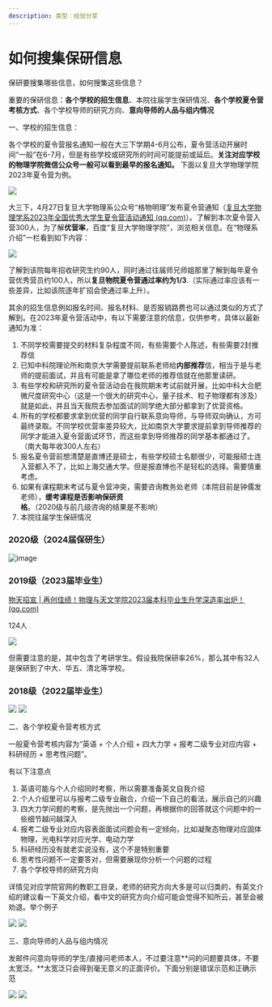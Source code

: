 ```yaml
---
description: 类型：经验分享
---
```


# 如何搜集保研信息

保研要搜集哪些信息，如何搜集这些信息？

重要的保研信息：**各个学校的招生信息**、本院往届学生保研情况、**各个学校夏令营考核方式**、各个学校导师的研究方向、**意向导师的人品与组内情况**

一、学校的招生信息：

各个学校的夏令营报名通知一般在大三下学期4-6月公布，夏令营活动开展时间“一般”在6-7月，但是有些学校或研究所的时间可能提前或延后。**关注对应学校的物理学院微信公众号一般可以看到最早的报名通知。** 下面以复旦大学物理学院2023年夏令营为例。

![](.gitbook/assets/0.png)

大三下，4月27日复旦大学物理系公众号“格物明理”发布夏令营通知（[复旦大学物理学系2023年全国优秀大学生夏令营活动通知 (qq.com)](https://mp.weixin.qq.com/s/Z4yMDFvQdlKDvK6f5QnbdA)）。了解到本次夏令营入营300人，为了解**优营率**，百度“复旦大学物理学院”，浏览相关信息。在“物理系介绍”一栏看到如下内容：

![](.gitbook/assets/1.png)

了解到该院每年招收研究生约90人，同时通过往届师兄师姐那里了解到每年夏令营优秀营员约100人，所以**复旦物院夏令营通过率约为1/3**.（实际通过率应该有一些差异，比如该院逐年扩招会使通过率上升）。

其余的招生信息例如报名时间、报名材料、是否报销路费也可以通过类似的方式了解到。在2023年夏令营活动中，有以下需要注意的信息，仅供参考，具体以最新通知为准：

1. 不同学校需要提交的材料复杂程度不同，有些需要个人陈述，有些需要2封推荐信
2. 已知中科院理论所和南京大学需要提前联系老师给**内部推荐**信，相当于是与老师的提前面试，并且有可能是拿了哪位老师的推荐信就在他那里读研。
3. 有些学校和研究所的夏令营活动会在我院期末考试前就开展，比如中科大合肥微尺度研究中心（这是一个很大的研究中心，量子技术、粒子物理都有涉及）就是如此，并且当天我院去参加面试的同学绝大部分都拿到了优营资格。
4. 所有的学校都要求拿到优营的同学自行联系意向导师，与导师双向确认，方可最终录取。不同学校优营率差异较大，比如南京大学要求提前拿到导师推荐的同学才能进入夏令营面试环节，而这些拿到导师推荐的同学基本都通过了。（南大每年收300人左右）
5. 报名夏令营前想清楚是直博还是硕士，有些学校硕士名额很少，可能报硕士连入营都入不了，比如上海交通大学。但是报直博也不是轻松的选择。需要慎重考虑。
6. 如果有课程期末考试与夏令营冲突，需要咨询教务处老师（本院目前是钟儒发老师），**缓考课程是否影响保研资格**。（2020级与前几级咨询的结果是不影响）
7. 本院往届学生保研情况

### 2020级（2024届保研生）   
![image](https://github.com/zhangshr8/SurviveSYSUSPAManual/assets/92584682/8e195903-b6ce-4bd6-8a03-5182bf3c83ed)

### 2019级（2023届毕业生）
[物天招宣 | 再创佳绩！物理与天文学院2023届本科毕业生升学深造率出炉！ (qq.com)](https://mp.weixin.qq.com/s/mP273wsGO7qGgTNOsiY\_-Q)

124人

![](.gitbook/assets/2.png)

但需要注意的是，其中包含了考研学生。假设我院保研率26%，那么其中有32人是保研到了中大、华五、清北等学校。

### 2018级（2022届毕业生）

![](.gitbook/assets/3.jpeg) ![](.gitbook/assets/4.jpeg)









二、各个学校夏令营考核方式

一般夏令营考核内容为“英语 + 个人介绍 + 四大力学 + 报考二级专业对应内容 + 科研经历 + 思考性问题”。

有以下注意点

1. 英语可能与个人介绍同时考察，所以需要准备英文自我介绍
2. 个人介绍里可以与报考二级专业融合，介绍一下自己的看法，展示自己的兴趣
3. 四大力学问题的考察，是先抛出一个问题，再根据你的回答就这个问题中的一些细节越问越深入
4. 报考二级专业对应内容表面面试问题会有一定倾向，比如凝聚态物理对应固体物理，光电科学对应光学、电动力学
5. 科研经历没有就老实说没有，这个不是特别重要
6. 思考性问题不一定要答对，但需要展现你分析一个问题的过程
7. 各个学校导师的研究方向

详情见对应学院官网的教职工目录，老师的研究方向大多是可以归类的，有英文介绍的建议看一下英文介绍，看中文的研究方向介绍可能会觉得不知所云，甚至会被劝退。举个例子

![](.gitbook/assets/5.png) ![](.gitbook/assets/6.png)









三、意向导师的人品与组内情况

发邮件问意向导师的学生/直接问老师本人，不过要注意**问的问题要具体，不要太宽泛。**太宽泛只会得到毫无意义的正面评价。下面分别是错误示范和正确示范

![](.gitbook/assets/7.png) ![](.gitbook/assets/8.png)
